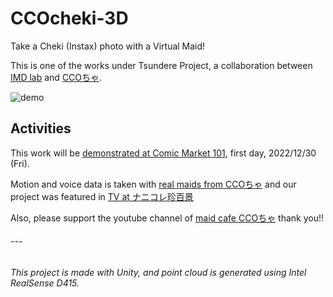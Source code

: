 # CCOcheki-3D
Take a Cheki (Instax) photo with a Virtual Maid!

This is one of the works under Tsundere Project, a collaboration between [IMD lab](https://imdl.naist.jp/) and [CCOちゃ](https://ccocha.com/).

![demo](https://user-images.githubusercontent.com/39384021/209648285-a93aab1e-f196-46d1-94c4-e215638de3c4.png)


## Activities
This work will be [demonstrated at Comic Market 101](https://twitter.com/project_okawaii/status/1607648249825091585?s=20&t=rQCf900nmUgf6KWLQ34R-A), first day, 2022/12/30 (Fri).

Motion and voice data is taken with [real maids from CCOちゃ](https://www.dropbox.com/s/p63nyog5w5vj1su/%E3%83%8A%E3%83%8B%E3%82%B3%E3%83%AC%E7%8F%8D%E7%99%BE%E6%99%AF220710_%E3%83%84%E3%83%B3%E3%83%87%E3%83%AC%E7%A0%94%E7%A9%B6%E7%B7%A8_%E3%82%BB%E3%83%84%E3%83%8A.mp4?dl=0) and our project was featured in [TV at ナニコレ珍百景](https://www.dropbox.com/s/893hmvk6jfvd9g1/%E3%83%8A%E3%83%8B%E3%82%B3%E3%83%AC%E7%8F%8D%E7%99%BE%E6%99%AF220710_%E3%83%84%E3%83%B3%E3%83%87%E3%83%AC%E7%A0%94%E7%A9%B6%E7%B7%A8.mp4?dl=0)

Also, please support the youtube channel of [maid cafe CCOちゃ](https://www.youtube.com/@cco9035) thank you!!

###### ---

###### This project is made with Unity, and point cloud is generated using Intel RealSense D415.
